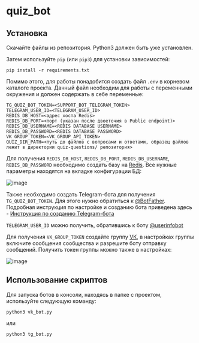 # quiz_bot


## Установка

Скачайте файлы из репозитория. Python3 должен быть уже установлен. 

Затем используйте `pip` (или `pip3`) для установки зависимостей:
```
pip install -r requirements.txt
```
Помимо этого, для работы понадобится создать файл `.env` в корневом каталоге проекта. Данный файл необходим для работы с переменными окружения и должен содержать в себе переменные: 
```
TG_QUIZ_BOT_TOKEN=<SUPPORT_BOT_TELEGRAM_TOKEN>
TELEGRAM_USER_ID=<TELEGRAM_USER_ID>
REDIS_DB_HOST=<адрес хоста Redis>
REDIS_DB_PORT=<порт (указан после двоеточия в Public endpoint)>
REDIS_DB_USERNAME=<REDIS DATABASE USERNAME>
REDIS_DB_PASSWORD=<REDIS DATABASE PASSWORD>
VK_GROUP_TOKEN=<VK_GROUP_API_TOKEN>
QUIZ_DIR_PATH=<путь до файлов с вопросами и ответами, образец файлов лежит в директории quiz-questions/ репозитория>
```

Для получения `REDIS_DB_HOST`, `REDIS_DB_PORT`, `REDIS_DB_USERNAME`, `REDIS_DB_PASSWORD` необходимо создать базу на [Redis](https://redis.com/). Все нужные параметры находятся на вкладке конфигурации БД:

![image](https://github.com/dmitriev-ilya/quiz_bot/assets/67222917/bb67d02d-5e9b-4c9c-acd3-a82731903668)

Также необходимо создать Telegram-бота для получения `TG_QUIZ_BOT_TOKEN`. Для этого нужно обратиться к [@BotFather](https://telegram.me/BotFather). Подробная инструкция по настройке и созданию бота приведена здесь - [Инструкция по созданию Telegram-бота](https://way23.ru/%D1%80%D0%B5%D0%B3%D0%B8%D1%81%D1%82%D1%80%D0%B0%D1%86%D0%B8%D1%8F-%D0%B1%D0%BE%D1%82%D0%B0-%D0%B2-telegram.html)

`TELEGRAM_USER_ID` можно получить, обратившись к боту [@userinfobot](https://t.me/getmyid_bot)

Для получения `VK_GROUP_TOKEN` создайте группу [VK](https://vk.com/groups?tab=admin), в настройках группы включите сообщения сообщества и разрешите боту отправку сообщений. Получить токен группы можно также в настройках:

![image](https://github.com/dmitriev-ilya/verb_game_support_bot/assets/67222917/3a1169a7-eb38-48b0-8cb3-0f770bdea080)

## Использование скриптов

Для запуска ботов в консоли, находясь в папке с проектом, используйте следующую команду:

```
python3 vk_bot.py
```

или 

```
python3 tg_bot.py
```
